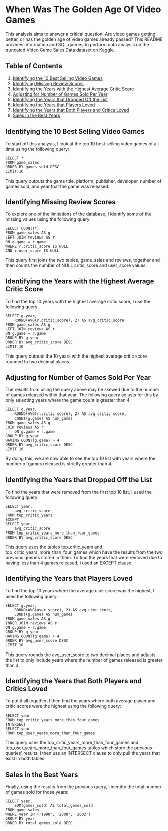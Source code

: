 # When Was The Golden Age Of Video Games
This analysis aims to answer a critical question: Are video games getting better, or has the golden age of video games already passed? This README provides information and SQL queries to perform data analysis on the truncated Video Game Sales Data dataset on Kaggle.

## Table of Contents
1. [Identifying the 10 Best Selling Video Games](#identifying-the-10-best-selling-video-games)
2. [Identifying Missing Review Scores](#identifying-missing-review-scores)
3. [Identifying the Years with the Highest Average Critic Score](#identifying-the-years-with-the-highest-average-critic-score)
4. [Adjusting for Number of Games Sold Per Year](#adjusting-for-number-of-games-sold-per-year)
5. [Identifying the Years that Dropped Off the List](#identifying-the-years-that-dropped-off-the-list)
6. [Identifying the Years that Players Loved](#identifying-the-years-that-players-loved)
7. [Identifying the Years that Both Players and Critics Loved](#identifying-the-years-that-both-players-and-critics-loved)
8. [Sales in the Best Years](#sales-in-the-best-years)

## Identifying the 10 Best Selling Video Games
To start off this analysis, I look at the top 10 best selling video games of all time using the following query:
```
SELECT *
FROM game_sales
ORDER BY games_sold DESC
LIMIT 10
```
This query outputs the game title, platform, publisher, developer, number of games sold, and year that the game was released.

## Identifying Missing Review Scores
To explore one of the limitations of the database, I identify some of the missing values using the following query:
```
SELECT COUNT(*)
FROM game_sales AS g
LEFT JOIN reviews AS r
ON g.game = r.game
WHERE r.critic_score IS NULL
AND r.user_score IS NULL
```
This query first joins the two tables, game_sales and reviews, together and then counts the number of NULL critic_score and user_score values.

## Identifying the Years with the Highest Average Critic Score
To find the top 10 years with the highest average critic score, I use the following query:
```
SELECT g.year,
    ROUND(AVG(r.critic_score), 2) AS avg_critic_score
FROM game_sales AS g
LEFT JOIN reviews AS r
ON g.game = r.game
GROUP BY g.year
ORDER BY avg_critic_score DESC
LIMIT 10
```
This query outputs the 10 years with the highest average critic score rounded to two decimal places.

## Adjusting for Number of Games Sold Per Year
The results from using the query above may be skewed due to the number of games released within that year. The following query adjusts for this by only selecting years where the game count is greater than 4.
```
SELECT g.year,
    ROUND(AVG(r.critic_score), 2) AS avg_critic_score,
    COUNT(g.game) AS num_games
FROM game_sales AS g
JOIN reviews AS r
    ON g.game = r.game
GROUP BY g.year
HAVING COUNT(g.game) > 4
ORDER BY avg_critic_score DESC
LIMIT 10
```
By doing this, we are now able to see the top 10 list with years where the number of games released is strictly greater than 4.

## Identifying the Years that Dropped Off the List
To find the years that were removed from the first top 10 list, I used the following query:
```
SELECT year, 
    avg_critic_score
FROM top_critic_years
EXCEPT
SELECT year, 
    avg_critic_score
FROM top_critic_years_more_than_four_games
ORDER BY avg_critic_score DESC
```
This query uses the tables top_critic_years and top_critic_years_more_than_four_games which have the results from the two previous queries stored in them. To find the years that were removed due to having less than 4 games released, I used an EXCEPT clause.

## Identifying the Years that Players Loved
To find the top 10 years where the average user score was the highest, I used the following query:
```
SELECT g.year, 
    ROUND(AVG(user_score), 2) AS avg_user_score, 
    COUNT(g.game) AS num_games
FROM game_sales AS g
INNER JOIN reviews AS r
ON g.game = r.game
GROUP BY g.year
HAVING COUNT(g.game) > 4
ORDER BY avg_user_score DESC
LIMIT 10
```
This query rounds the avg_user_score to two decimal places and adjusts the list to only include years where the number of games released is greater than 4.

## Identifying the Years that Both Players and Critics Loved
To put it all together, I then find the years where both average player and critic scores were the highest using the following query:
```
SELECT year
FROM top_critic_years_more_than_four_games
INTERSECT
SELECT year
FROM top_user_years_more_than_four_games
```
This query uses the top_critic_years_more_than_four_games and top_user_years_more_than_four_games tables which store the previous queries' results. I then use an INTERSECT clause to only pull the years that exist in both tables.

## Sales in the Best Years
Finally, using the results from the previous query, I identify the total number of games sold for those years:
```
SELECT year,
    SUM(games_sold) AS total_games_sold
FROM game_sales
WHERE year IN ('1998', '2008', '2002')
GROUP BY year
ORDER BY total_games_sold DESC
```
